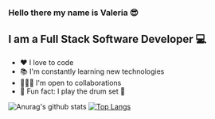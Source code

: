 ### Hello there my name is Valeria 😎

## I am a Full Stack Software Developer 💻

- ♥️ I love to code
- 📚 I'm constantly learning new technologies
- 👩🏻‍💻 I'm open to collaborations
- 🤪 Fun fact: I play the drum set 🥁

![Anurag's github stats](https://github-readme-stats.vercel.app/api?username=valmeza&show_icons=true&theme=radical)     [![Top Langs](https://github-readme-stats.vercel.app/api/top-langs/?username=valmeza&layout=compact)](https://github.com/anuraghazra/github-readme-stats)
